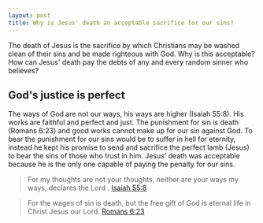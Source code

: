 ```yaml
---
layout: post
title: Why is Jesus' death an acceptable sacrifice for our sins?
---
```


The death of Jesus is the sacrifice by which Christians may be washed clean of their sins and be made righteous with God. Why is this acceptable? How can Jesus' death pay the debts of any and every random sinner who believes?

## God's justice is perfect

The ways of God are not our ways, his ways are higher (Isaiah 55:8). His works are faithful and perfect and just. The punishment for sin is death (Romans 6:23) and good works cannot make up for our sin against God. To bear the punishment for our sins would be to suffer in hell for eternity, instead he kept his promise to send and sacrifice the perfect lamb (Jesus) to bear the sins of those who trust in him. Jesus' death was acceptable because he is the only one capable of paying the penalty for our sins.

> For my thoughts are not your thoughts, neither are your ways my ways, declares the Lord .
[Isaiah 55:8](https://my.bible.com/bible/59/ISA.55.8)

> For the wages of sin is death, but the free gift of God is eternal life in Christ Jesus our Lord.
[Romans 6:23](https://my.bible.com/bible/59/ROM.6.23)
